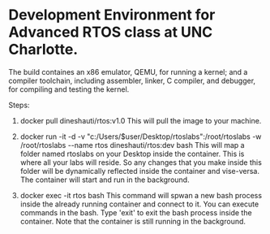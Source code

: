 # Development Environment for Advanced RTOS class at UNC Charlotte.

The build containes an x86 emulator, QEMU, for running a kernel; and a compiler toolchain, including assembler, linker, C compiler, and debugger, for compiling and testing the kernel. 

Steps:
1. docker pull dineshauti/rtos:v1.0
This will pull the image to your machine.

2. docker run -it -d -v "c:/Users/$user/Desktop/rtoslabs":/root/rtoslabs -w /root/rtoslabs --name rtos dineshauti/rtos:dev bash
This will map a folder named rtoslabs on your Desktop inside the container. This is where all your labs will reside. So any changes that you make inside this folder will be dynamically reflected inside the container and vise-versa. The container will start and run in the background.

3. docker exec -it rtos bash
This command will spwan a new bash process inside the already running container and connect to it. You can execute commands in the bash. Type 'exit' to exit the bash process inside the container. Note that the container is still running in the background.